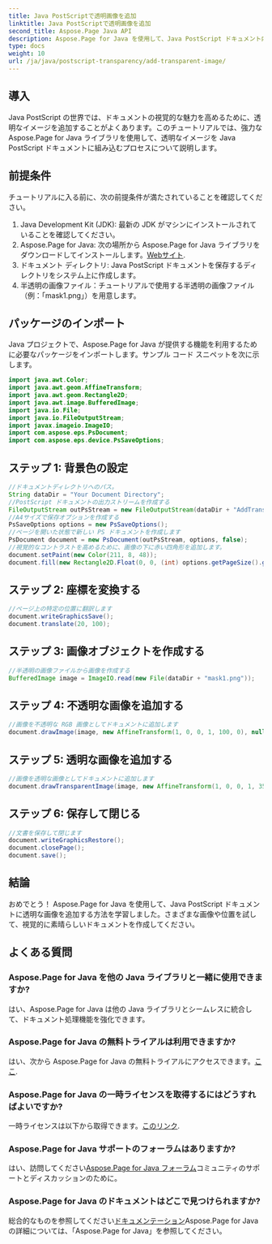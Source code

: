 ```yaml
---
title: Java PostScriptで透明画像を追加
linktitle: Java PostScriptで透明画像を追加
second_title: Aspose.Page Java API
description: Aspose.Page for Java を使用して、Java PostScript ドキュメント内の透明なイメージをシームレスに統合する方法を調べてください。ドキュメントの視覚化を簡単に強化します。
type: docs
weight: 10
url: /ja/java/postscript-transparency/add-transparent-image/
---
```

## 導入
Java PostScript の世界では、ドキュメントの視覚的な魅力を高めるために、透明なイメージを追加することがよくあります。このチュートリアルでは、強力な Aspose.Page for Java ライブラリを使用して、透明なイメージを Java PostScript ドキュメントに組み込むプロセスについて説明します。
## 前提条件
チュートリアルに入る前に、次の前提条件が満たされていることを確認してください。
1. Java Development Kit (JDK): 最新の JDK がマシンにインストールされていることを確認してください。
2.  Aspose.Page for Java: 次の場所から Aspose.Page for Java ライブラリをダウンロードしてインストールします。[Webサイト](https://releases.aspose.com/page/java/).
3. ドキュメント ディレクトリ: Java PostScript ドキュメントを保存するディレクトリをシステム上に作成します。
4. 半透明の画像ファイル：チュートリアルで使用する半透明の画像ファイル（例：「mask1.png」）を用意します。
## パッケージのインポート
Java プロジェクトで、Aspose.Page for Java が提供する機能を利用するために必要なパッケージをインポートします。サンプル コード スニペットを次に示します。
```java
import java.awt.Color;
import java.awt.geom.AffineTransform;
import java.awt.geom.Rectangle2D;
import java.awt.image.BufferedImage;
import java.io.File;
import java.io.FileOutputStream;
import javax.imageio.ImageIO;
import com.aspose.eps.PsDocument;
import com.aspose.eps.device.PsSaveOptions;
```
## ステップ 1: 背景色の設定
```java
//ドキュメントディレクトリへのパス。
String dataDir = "Your Document Directory";
//PostScript ドキュメントの出力ストリームを作成する
FileOutputStream outPsStream = new FileOutputStream(dataDir + "AddTransparentImage_outPS.ps");
//A4サイズで保存オプションを作成する
PsSaveOptions options = new PsSaveOptions();
//ページを開いた状態で新しい PS ドキュメントを作成します
PsDocument document = new PsDocument(outPsStream, options, false);
//視覚的なコントラストを高めるために、画像の下に赤い四角形を追加します。
document.setPaint(new Color(211, 8, 48));
document.fill(new Rectangle2D.Float(0, 0, (int) options.getPageSize().getWidth(), 300));
```
## ステップ 2: 座標を変換する
```java
//ページ上の特定の位置に翻訳します
document.writeGraphicsSave();
document.translate(20, 100);
```
## ステップ 3: 画像オブジェクトを作成する
```java
//半透明の画像ファイルから画像を作成する
BufferedImage image = ImageIO.read(new File(dataDir + "mask1.png"));
```
## ステップ 4: 不透明な画像を追加する
```java
//画像を不透明な RGB 画像としてドキュメントに追加します
document.drawImage(image, new AffineTransform(1, 0, 0, 1, 100, 0), null);
```
## ステップ 5: 透明な画像を追加する
```java
//画像を透明な画像としてドキュメントに追加します
document.drawTransparentImage(image, new AffineTransform(1, 0, 0, 1, 350, 0), 255);
```
## ステップ 6: 保存して閉じる
```java
//文書を保存して閉じます
document.writeGraphicsRestore();
document.closePage();
document.save();
```
## 結論
おめでとう！ Aspose.Page for Java を使用して、Java PostScript ドキュメントに透明な画像を追加する方法を学習しました。さまざまな画像や位置を試して、視覚的に素晴らしいドキュメントを作成してください。
## よくある質問
### Aspose.Page for Java を他の Java ライブラリと一緒に使用できますか?
はい、Aspose.Page for Java は他の Java ライブラリとシームレスに統合して、ドキュメント処理機能を強化できます。
### Aspose.Page for Java の無料トライアルは利用できますか?
はい、次から Aspose.Page for Java の無料トライアルにアクセスできます。[ここ](https://releases.aspose.com/).
### Aspose.Page for Java の一時ライセンスを取得するにはどうすればよいですか?
一時ライセンスは以下から取得できます。[このリンク](https://purchase.aspose.com/temporary-license/).
### Aspose.Page for Java サポートのフォーラムはありますか?
はい、訪問してください[Aspose.Page for Java フォーラム](https://forum.aspose.com/c/page/39)コミュニティのサポートとディスカッションのために。
### Aspose.Page for Java のドキュメントはどこで見つけられますか?
総合的なものを参照してください[ドキュメンテーション](https://reference.aspose.com/page/java/)Aspose.Page for Java の詳細については、「Aspose.Page for Java」を参照してください。